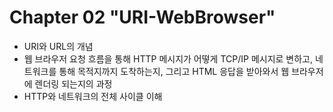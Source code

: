 # Chapter 02 "URI-WebBrowser"
* URI와 URL의 개념
* 웹 브라우저 요청 흐름을 통해 HTTP 메시지가 어떻게 TCP/IP 메시지로 변하고, 네트워크를 통해 목적지까지 도착하는지, 그리고 HTML 응답을 받아와서 웹 브라우저에 렌더링 되는지의 과정
* HTTP와 네트워크의 전체 사이클 이해

